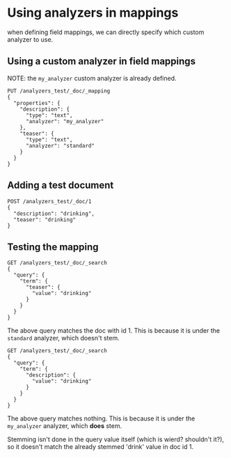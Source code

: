 # Using analyzers in mappings

when defining field mappings, we can directly specify which custom analyzer to use.

## Using a custom analyzer in field mappings

NOTE: the `my_analyzer` custom analyzer is already defined.

```
PUT /analyzers_test/_doc/_mapping
{
  "properties": {
    "description": {
      "type": "text",
      "analyzer": "my_analyzer"
    },
    "teaser": {
      "type": "text",
      "analyzer": "standard"
    }
  }
}
```

## Adding a test document

```
POST /analyzers_test/_doc/1
{
  "description": "drinking",
  "teaser": "drinking"
}
```

## Testing the mapping

```
GET /analyzers_test/_doc/_search
{
  "query": {
    "term": {
      "teaser": {
        "value": "drinking"
      }
    }
  }
}
```

The above query matches the doc with id 1. This is because it is under the `standard` analyzer, which doesn't stem. 

```
GET /analyzers_test/_doc/_search
{
  "query": {
    "term": {
      "description": {
        "value": "drinking"
      }
    }
  }
}
```

The above query matches nothing. This is because it is under the `my_analyzer` analyzer, which **does** stem. 

 Stemming isn't done in the query value itself (which is wierd? shouldn't it?), so it doesn't match the already stemmed 'drink' value in doc id 1.